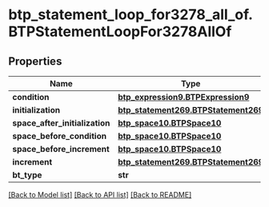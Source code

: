# btp_statement_loop_for3278_all_of.BTPStatementLoopFor3278AllOf

## Properties
Name | Type | Description | Notes
------------ | ------------- | ------------- | -------------
**condition** | [**btp_expression9.BTPExpression9**](BTPExpression9.md) |  | [optional] 
**initialization** | [**btp_statement269.BTPStatement269**](BTPStatement269.md) |  | [optional] 
**space_after_initialization** | [**btp_space10.BTPSpace10**](BTPSpace10.md) |  | [optional] 
**space_before_condition** | [**btp_space10.BTPSpace10**](BTPSpace10.md) |  | [optional] 
**space_before_increment** | [**btp_space10.BTPSpace10**](BTPSpace10.md) |  | [optional] 
**increment** | [**btp_statement269.BTPStatement269**](BTPStatement269.md) |  | [optional] 
**bt_type** | **str** |  | [optional] 

[[Back to Model list]](../README.md#documentation-for-models) [[Back to API list]](../README.md#documentation-for-api-endpoints) [[Back to README]](../README.md)



